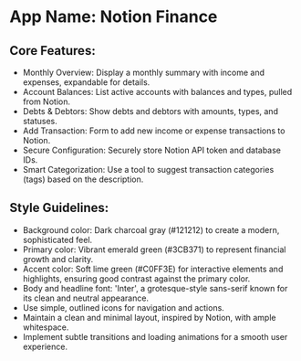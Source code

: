 # **App Name**: Notion Finance

## Core Features:

- Monthly Overview: Display a monthly summary with income and expenses, expandable for details.
- Account Balances: List active accounts with balances and types, pulled from Notion.
- Debts & Debtors: Show debts and debtors with amounts, types, and statuses.
- Add Transaction: Form to add new income or expense transactions to Notion.
- Secure Configuration: Securely store Notion API token and database IDs.
- Smart Categorization: Use a tool to suggest transaction categories (tags) based on the description.

## Style Guidelines:

- Background color: Dark charcoal gray (#121212) to create a modern, sophisticated feel.
- Primary color: Vibrant emerald green (#3CB371) to represent financial growth and clarity.
- Accent color: Soft lime green (#C0FF3E) for interactive elements and highlights, ensuring good contrast against the primary color.
- Body and headline font: 'Inter', a grotesque-style sans-serif known for its clean and neutral appearance.
- Use simple, outlined icons for navigation and actions.
- Maintain a clean and minimal layout, inspired by Notion, with ample whitespace.
- Implement subtle transitions and loading animations for a smooth user experience.